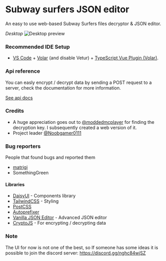 # Subway surfers JSON editor

An easy to use web-based Subway Surfers files decryptor & JSON editor.

_Desktop_
![Desktop preview](https://github.com/lea0o0oo/subwaySurfers-ezGUI/assets/50551069/38d8daf4-7f1c-48fa-bb25-55d8f81d0ce7)

### Recommended IDE Setup

- [VS Code](https://code.visualstudio.com/) + [Volar](https://marketplace.visualstudio.com/items?itemName=Vue.volar) (and disable Vetur) + [TypeScript Vue Plugin (Volar)](https://marketplace.visualstudio.com/items?itemName=Vue.vscode-typescript-vue-plugin).

### Api reference

You can easly encrypt / decrypt data by sending a POST request to a server, check the documentation for more information.

[See api docs](https://github.com/Farfa7886/subwaySurfers-ezGUI/blob/main/server/README.md)

### Credits

- A huge appreciation goes out to [@moddedmcplayer](https://github.com/moddedmcplayer) for finding the decryption key. I subsequently created a web version of it.
- Project leader [@Noobgamer0111](https://github.com/Noobgamer0111)

### Bug reporters

People that found bugs and reported them

- [matrigi](https://www.tiktok.com/@funtep)
- SomethingGreen

#### Libraries

- [DaisyUI](https://daisyui.com/) - Components library
- [TailwindCSS](https://tailwindcss.com/) - Styling
- [PostCSS](https://www.npmjs.com/package/postcss)
- [Autoprefixer](https://www.npmjs.com/package/autoprefixer)
  ‎
- [Vanilla JSON Editor](https://www.npmjs.com/package/vanilla-jsoneditor) - Advanced JSON editor
- [CryptoJS](https://www.npmjs.com/package/crypto-js) - For encrypting / decrypting data

### Note

The UI for now is not one of the best, so If someone has some ideas it is possible to join the discord server: https://discord.gg/nghc84wjSZ
